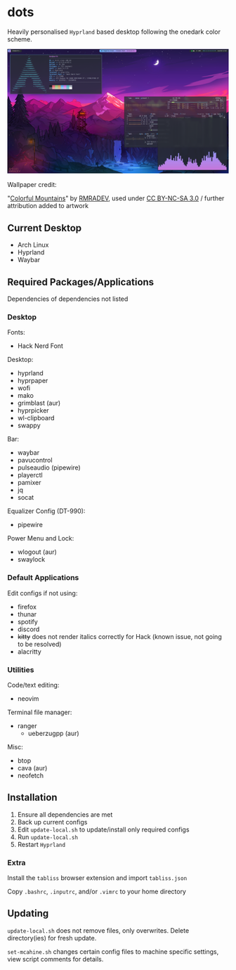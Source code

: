 # dots

Heavily personalised `Hyprland` based desktop following the onedark color scheme. 

![riced desktop](/rice.png?raw=true)

Wallpaper credit:

"[Colorful Mountains](https://www.deviantart.com/rmradev/art/Colorful-Mountains-888882581)" by [RMRADEV](https://www.deviantart.com/rmradev), used under [CC BY-NC-SA 3.0](https://creativecommons.org/licenses/by-nc-sa/3.0/) / further attribution added to artwork

## Current Desktop

- Arch Linux
- Hyprland
- Waybar

## Required Packages/Applications

Dependencies of dependencies not listed

### Desktop

Fonts:
- Hack Nerd Font

Desktop:
- hyprland
- hyprpaper
- wofi
- mako
- grimblast (aur)
- hyprpicker
- wl-clipboard
- swappy

Bar:
- waybar
- pavucontrol
- pulseaudio (pipewire)
- playerctl
- pamixer
- jq
- socat

Equalizer Config (DT-990):
- pipewire

Power Menu and Lock:
- wlogout (aur)
- swaylock

### Default Applications

Edit configs if not using:

- firefox
- thunar
- spotify
- discord
- ~~kitty~~ does not render italics correctly for Hack (known issue, not going to be resolved)
- alacritty

### Utilities

Code/text editing:
- neovim

Terminal file manager:
- ranger
  - ueberzugpp (aur)

Misc:
- btop
- cava (aur)
- neofetch

## Installation

1. Ensure all dependencies are met
2. Back up current configs
3. Edit `update-local.sh` to update/install only required configs
4. Run `update-local.sh`
5. Restart `Hyprland`

### Extra

Install the `tabliss` browser extension and import `tabliss.json`

Copy `.bashrc`, `.inputrc`, and/or `.vimrc` to your home directory

## Updating

`update-local.sh` does not remove files, only overwrites. Delete directory(ies) for fresh update.

`set-mcahine.sh` changes certain config files to machine specific settings, view script comments for details.
